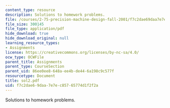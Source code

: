 ```yaml
---
content_type: resource
description: Solutions to homework problems.
file: /courses/2-75-precision-machine-design-fall-2001/f7c2dae69daa7e7ec85765774d1f2f2a_sol2.pdf
file_size: 300145
file_type: application/pdf
hide_download: true
hide_download_original: null
learning_resource_types:
- Assignments
license: https://creativecommons.org/licenses/by-nc-sa/4.0/
ocw_type: OCWFile
parent_title: Assignments
parent_type: CourseSection
parent_uid: 86ee0ee8-648a-ee4b-de44-6a198c9c577f
resourcetype: Document
title: sol2.pdf
uid: f7c2dae6-9daa-7e7e-c857-65774d1f2f2a
---
```

Solutions to homework problems.